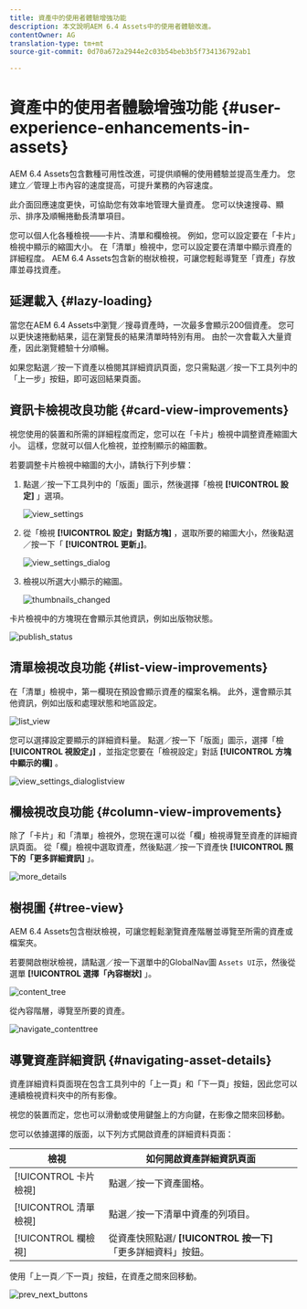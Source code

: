 ```yaml
---
title: 資產中的使用者體驗增強功能
description: 本文說明AEM 6.4 Assets中的使用者體驗改進。
contentOwner: AG
translation-type: tm+mt
source-git-commit: 0d70a672a2944e2c03b54beb3b5f734136792ab1

---
```



# 資產中的使用者體驗增強功能 {#user-experience-enhancements-in-assets}

AEM 6.4 Assets包含數種可用性改進，可提供順暢的使用體驗並提高生產力。 您建立／管理上市內容的速度提高，可提升業務的內容速度。

此介面回應速度更快，可協助您有效率地管理大量資產。 您可以快速搜尋、顯示、排序及順暢捲動長清單項目。

您可以個人化各種檢視——卡片、清單和欄檢視。 例如，您可以設定要在「卡片」檢視中顯示的縮圖大小。 在「清單」檢視中，您可以設定要在清單中顯示資產的詳細程度。 AEM 6.4 Assets包含新的樹狀檢視，可讓您輕鬆導覽至「資產」存放庫並尋找資產。

## 延遲載入 {#lazy-loading}

當您在AEM 6.4 Assets中瀏覽／搜尋資產時，一次最多會顯示200個資產。 您可以更快速捲動結果，這在瀏覽長的結果清單時特別有用。 由於一次會載入大量資產，因此瀏覽體驗十分順暢。

如果您點選／按一下資產以檢閱其詳細資訊頁面，您只需點選／按一下工具列中的「上一步」按鈕，即可返回結果頁面。

## 資訊卡檢視改良功能 {#card-view-improvements}

視您使用的裝置和所需的詳細程度而定，您可以在「卡片」檢視中調整資產縮圖大小。 這樣，您就可以個人化檢視，並控制顯示的縮圖數。

若要調整卡片檢視中縮圖的大小，請執行下列步驟：

1. 點選／按一下工具列中的「版面」圖示，然後選擇「檢視 **[!UICONTROL 設定]** 」選項。

   ![view_settings](assets/view_settings.png)

1. 從「檢視 **[!UICONTROL 設定」對話方塊]** ，選取所要的縮圖大小，然後點選／按一下「 **[!UICONTROL 更新」]**。

   ![view_settings_dialog](assets/view_settings_dialog.png)

1. 檢視以所選大小顯示的縮圖。

   ![thumbnails_changed](assets/thumbnails_changed.png)

卡片檢視中的方塊現在會顯示其他資訊，例如出版物狀態。

![publish_status](assets/publish_status.png)

## 清單檢視改良功能 {#list-view-improvements}

在「清單」檢視中，第一欄現在預設會顯示資產的檔案名稱。 此外，還會顯示其他資訊，例如出版和處理狀態和地區設定。

![list_view](assets/list_view.png)

您可以選擇設定要顯示的詳細資料量。 點選／按一下「版面」圖示，選擇「檢 **[!UICONTROL 視設定」]** ，並指定您要在「檢視設定」對話 **[!UICONTROL 方塊中顯示的欄]** 。

![view_settings_dialoglistview](assets/view_settings_dialoglistview.png)

## 欄檢視改良功能 {#column-view-improvements}

除了「卡片」和「清單」檢視外，您現在還可以從「欄」檢視導覽至資產的詳細資訊頁面。 從「欄」檢視中選取資產，然後點選／按一下資產快 **[!UICONTROL 照下的「更多詳細資訊]** 」。

![more_details](assets/more_details.png)

## 樹視圖 {#tree-view}

AEM 6.4 Assets包含樹狀檢視，可讓您輕鬆瀏覽資產階層並導覽至所需的資產或檔案夾。

若要開啟樹狀檢視，請點選／按一下選單中的GlobalNav圖 `Assets UI`示，然後從選單 **[!UICONTROL 選擇「內容樹狀]** 」。

![content_tree](assets/content_tree.png)

從內容階層，導覽至所要的資產。

![navigate_contenttree](assets/navigate_contenttree.png)

## 導覽資產詳細資訊 {#navigating-asset-details}

資產詳細資料頁面現在包含工具列中的「上一頁」和「下一頁」按鈕，因此您可以連續檢視資料夾中的所有影像。

視您的裝置而定，您也可以滑動或使用鍵盤上的方向鍵，在影像之間來回移動。

您可以依據選擇的版面，以下列方式開啟資產的詳細資料頁面：

| **檢視** | **如何開啟資產詳細資訊頁面** |
|---|---|
| [!UICONTROL 卡片檢視] | 點選／按一下資產圖格。 |
| [!UICONTROL 清單檢視] | 點選／按一下清單中資產的列項目。 |
| [!UICONTROL 欄檢視] | 從資產快照點選/ **[!UICONTROL 按一下]** 「更多詳細資料」按鈕。 |

使用「上一頁／下一頁」按鈕，在資產之間來回移動。

![prev_next_buttons](assets/prev_next_buttons.png)
